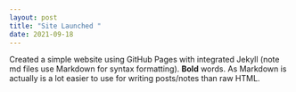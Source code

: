 ```yaml
---
layout: post
title: "Site Launched "
date: 2021-09-18
---
```

Created a simple website using GitHub Pages with integrated Jekyll (note md files use Markdown for syntax
formatting). **Bold** words. As Markdown is actually is a lot easier to use for writing posts/notes than raw
HTML.

